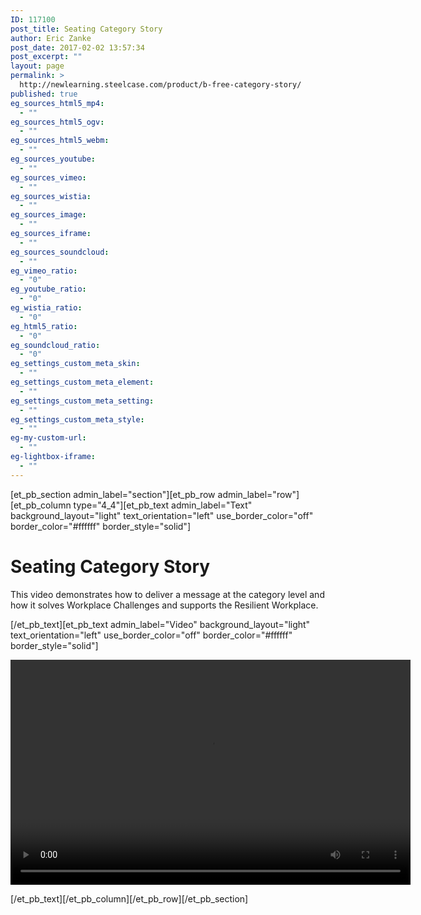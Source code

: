 ```yaml
---
ID: 117100
post_title: Seating Category Story
author: Eric Zanke
post_date: 2017-02-02 13:57:34
post_excerpt: ""
layout: page
permalink: >
  http://newlearning.steelcase.com/product/b-free-category-story/
published: true
eg_sources_html5_mp4:
  - ""
eg_sources_html5_ogv:
  - ""
eg_sources_html5_webm:
  - ""
eg_sources_youtube:
  - ""
eg_sources_vimeo:
  - ""
eg_sources_wistia:
  - ""
eg_sources_image:
  - ""
eg_sources_iframe:
  - ""
eg_sources_soundcloud:
  - ""
eg_vimeo_ratio:
  - "0"
eg_youtube_ratio:
  - "0"
eg_wistia_ratio:
  - "0"
eg_html5_ratio:
  - "0"
eg_soundcloud_ratio:
  - "0"
eg_settings_custom_meta_skin:
  - ""
eg_settings_custom_meta_element:
  - ""
eg_settings_custom_meta_setting:
  - ""
eg_settings_custom_meta_style:
  - ""
eg-my-custom-url:
  - ""
eg-lightbox-iframe:
  - ""
---
```

[et_pb_section admin_label="section"][et_pb_row admin_label="row"][et_pb_column type="4_4"][et_pb_text admin_label="Text" background_layout="light" text_orientation="left" use_border_color="off" border_color="#ffffff" border_style="solid"]

<!--<a style="color: #666666;" href="http://newlearning.steelcase.com/emea-en/project/b-free/">&lt; Back To Grid</a>-->
<h1>Seating Category Story</h1>
<p>This video demonstrates how to deliver a message at the category level and how it solves Workplace Challenges and supports the Resilient Workplace.</p>

[/et_pb_text][et_pb_text admin_label="Video" background_layout="light" text_orientation="left" use_border_color="off" border_color="#ffffff" border_style="solid"]

<video controls="" width="640" height="360">
<source type="video/mp4" src="http://newlearning.steelcase.com/emea-en/wp-content/uploads/Seating-Model-Sales-Presentation.mp4">
</video>

[/et_pb_text][/et_pb_column][/et_pb_row][/et_pb_section]
